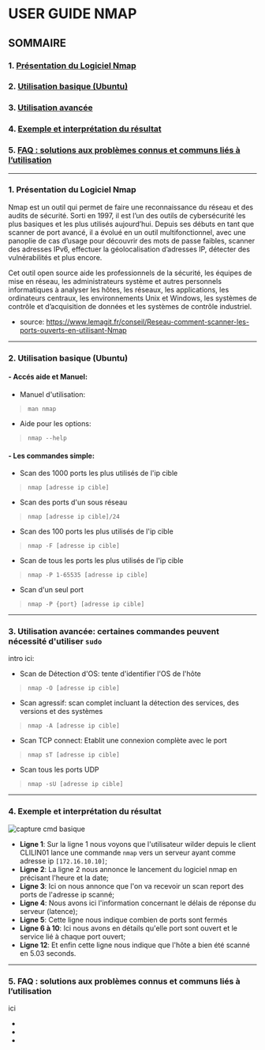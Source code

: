 # **USER GUIDE NMAP**

## **SOMMAIRE**

### 1. [Présentation du Logiciel Nmap](https://github.com/WildCodeSchool/TSSR-2409-P1-G3-Scanner-de-ports/blob/main/USER_GUIDE.md#1-pr%C3%A9sentation-du-logiciel-nmap-1)

### 2. [Utilisation basique (Ubuntu)](https://github.com/WildCodeSchool/TSSR-2409-P1-G3-Scanner-de-ports/blob/main/USER_GUIDE.md#2-utilisation-basique-ubuntu-1)

### 3. [Utilisation avancée](https://github.com/WildCodeSchool/TSSR-2409-P1-G3-Scanner-de-ports/blob/main/USER_GUIDE.md#3--utilisation-avanc%C3%A9e)
    
### 4. [Exemple et interprétation du résultat](https://github.com/WildCodeSchool/TSSR-2409-P1-G3-Scanner-de-ports/blob/main/USER_GUIDE.md#4--interpr%C3%A9ter-le-r%C3%A9sultat-exemple)

### 5.  [FAQ : solutions aux problèmes connus et communs liés à l’utilisation](https://github.com/WildCodeSchool/TSSR-2409-P1-G3-Scanner-de-ports/blob/main/USER_GUIDE.md#5--faq--solutions-aux-probl%C3%A8mes-connus-et-communs-li%C3%A9s-%C3%A0-lutilisation)
    
---

### 1. Présentation du Logiciel Nmap

Nmap est un outil qui permet de faire une reconnaissance du réseau et des audits de sécurité. Sorti en 1997, il est l’un des outils de cybersécurité les plus basiques et les plus utilisés aujourd’hui. Depuis ses débuts en tant que scanner de port avancé, il a évolué en un outil multifonctionnel, avec une panoplie de cas d’usage pour découvrir des mots de passe faibles, scanner des adresses IPv6, effectuer la géolocalisation d’adresses IP, détecter des vulnérabilités et plus encore.

Cet outil open source aide les professionnels de la sécurité, les équipes de mise en réseau, les administrateurs système et autres personnels informatiques à analyser les hôtes, les réseaux, les applications, les ordinateurs centraux, les environnements Unix et Windows, les systèmes de contrôle et d’acquisition de données et les systèmes de contrôle industriel.

* source: https://www.lemagit.fr/conseil/Reseau-comment-scanner-les-ports-ouverts-en-utilisant-Nmap
  
---

### 2. Utilisation basique (Ubuntu)

#### - Accés aide et Manuel:
  * Manuel d'utilisation:
    
>    ` man nmap `
  * Aide pour les options:
    
>   `nmap --help`

#### - Les commandes simple:


* Scan des 1000 ports les plus utilisés de l'ip cible

> `nmap [adresse ip cible]`

* Scan des ports d'un sous réseau

> `nmap [adresse ip cible]/24`

* Scan des 100 ports les plus utilisés de l'ip cible

> `nmap -F [adresse ip cible]`

* Scan de tous les ports les plus utilisés de l'ip cible

> `nmap -P 1-65535 [adresse ip cible]`

* Scan d'un seul port

> `nmap -P {port} [adresse ip cible]`

---

### 3.  Utilisation avancée: certaines commandes peuvent nécessité d'utiliser `sudo`

intro ici:

* Scan de Détection d'OS: tente d'identifier l'OS de l'hôte
  
>`nmap -O [adresse ip cible]`

* Scan agressif: scan complet incluant la détection des services, des versions et des systèmes

> `nmap -A [adresse ip cible]`

* Scan TCP connect: Etablit une connexion complète avec le port

> `nmap sT [adresse ip cible]`

* Scan tous les ports UDP

> `nmap -sU [adresse ip cible]`

---

### 4.  Exemple et interprétation du résultat

![capture cmd basique](https://github.com/WildCodeSchool/TSSR-2409-P1-G3-Scanner-de-ports/blob/8a152d6a65d29c57d7f1cd25c362bfda508c19d1/capture/Capture%20d'%C3%A9cran%202024-10-16%20123035.png)

- **Ligne 1**: Sur la ligne 1 nous voyons que l'utilisateur wilder depuis le client CLILIN01 lance une commande `nmap` vers un serveur ayant comme adresse ip `[172.16.10.10]`;
- **Ligne 2**: La ligne 2 nous annonce le lancement du logiciel nmap en précisant l'heure et la date;
- **Ligne 3**: Ici on nous annonce que l'on va recevoir un scan report des ports de l'adresse ip scanné;
- **Ligne 4**: Nous avons ici l'information concernant le délais de réponse du serveur (latence);
- **Ligne 5**: Cette ligne nous indique combien de ports sont fermés
- **Ligne 6 à 10**: Ici nous avons en détails qu'elle port sont ouvert et le service lié à chaque port ouvert;
- **Ligne 12**: Et enfin cette ligne nous indique que l'hôte a bien été scanné en 5.03 seconds.
  
---

### 5.  FAQ : solutions aux problèmes connus et communs liés à l’utilisation

ici

*
*
*
